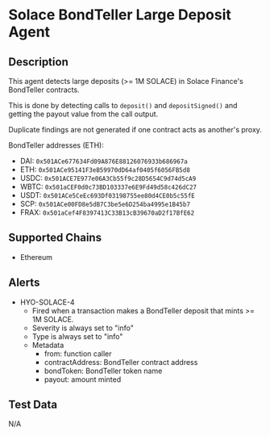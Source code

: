 # Solace BondTeller Large Deposit Agent

## Description

This agent detects large deposits (>= 1M SOLACE) in Solace Finance's BondTeller contracts.

This is done by detecting calls to `deposit()` and `depositSigned()` and getting the payout value from the call output.

Duplicate findings are not generated if one contract acts as another's proxy.

BondTeller addresses (ETH):
- DAI: `0x501ACe677634Fd09A876E88126076933b686967a`
- ETH: `0x501ACe95141F3eB59970dD64af0405f6056FB5d8`
- USDC: `0x501ACE7E977e06A3Cb55f9c28D5654C9d74d5cA9`
- WBTC: `0x501aCEF0d0c73BD103337e6E9Fd49d58c426dC27`
- USDT: `0x501ACe5CeEc693Df03198755ee80d4CE0b5c55fE`
- SCP: `0x501ACe00FD8e5dB7C3be5e6D254ba4995e1B45b7`
- FRAX: `0x501aCef4F8397413C33B13cB39670aD2f17BfE62`

## Supported Chains

- Ethereum

## Alerts

- HYO-SOLACE-4
  - Fired when a transaction makes a BondTeller deposit that mints >= 1M SOLACE.
  - Severity is always set to "info"
  - Type is always set to "info"
  - Metadata
    - from: function caller
    - contractAddress: BondTeller contract address
    - bondToken: BondTeller token name
    - payout: amount minted

## Test Data

N/A
